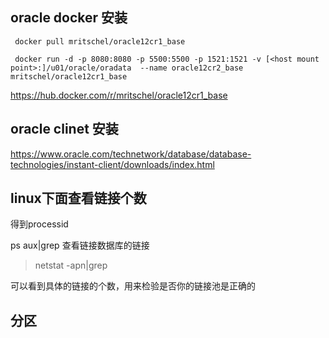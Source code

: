 ## oracle docker 安装

```
 docker pull mritschel/oracle12cr1_base

 docker run -d -p 8080:8080 -p 5500:5500 -p 1521:1521 -v [<host mount point>:]/u01/oracle/oradata  --name oracle12cr2_base mritschel/oracle12cr1_base 

```
https://hub.docker.com/r/mritschel/oracle12cr1_base

## oracle clinet 安装

https://www.oracle.com/technetwork/database/database-technologies/instant-client/downloads/index.html


## linux下面查看链接个数

得到processid
> 
ps aux|grep <your java name>
查看链接数据库的链接
> netstat -apn|grep <your processid>
  
可以看到具体的链接的个数，用来检验是否你的链接池是正确的

## 分区
